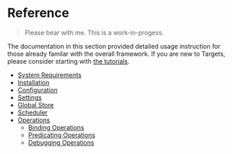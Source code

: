 # Reference

> Please bear with me. This is a work-in-progess.

The documentation in this section provided detailed usage instruction for those already familar with the overall framework. If you are new to Targets, please consider starting with [the tutorials](../learn/README.md).

* [System Requirements](System_Requirements.md)
* [Installation](Installation.md)
* [Configuration](Configuration.md)
* [Settings](Settings.md)
* [Global Store](Global_Store.md)
* [Scheduler](Scheduler.md)
* [Operations](operations/README.md)
    * [Binding Operations](operations/Binding_Operations.md)
    * [Predicating Operations](operations/Predicating_Operations.md)
    * [Debugging Operations](operations/Debugging_Operations.md)
